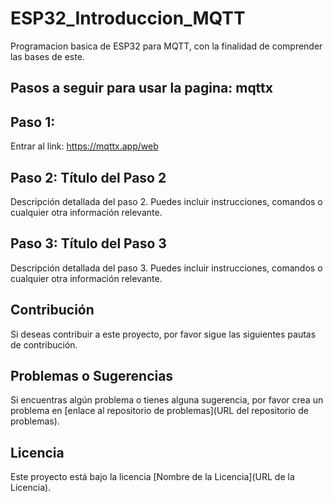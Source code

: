 # ESP32_Introduccion_MQTT

Programacion basica de ESP32 para MQTT, con la finalidad de comprender las bases de este.

## Pasos a seguir para usar la pagina: mqttx

## Paso 1: 

Entrar al link: https://mqttx.app/web

## Paso 2: Título del Paso 2

Descripción detallada del paso 2. Puedes incluir instrucciones, comandos o cualquier otra información relevante.

## Paso 3: Título del Paso 3

Descripción detallada del paso 3. Puedes incluir instrucciones, comandos o cualquier otra información relevante.

## Contribución

Si deseas contribuir a este proyecto, por favor sigue las siguientes pautas de contribución.

## Problemas o Sugerencias

Si encuentras algún problema o tienes alguna sugerencia, por favor crea un problema en [enlace al repositorio de problemas](URL del repositorio de problemas).

## Licencia

Este proyecto está bajo la licencia [Nombre de la Licencia](URL de la Licencia).
